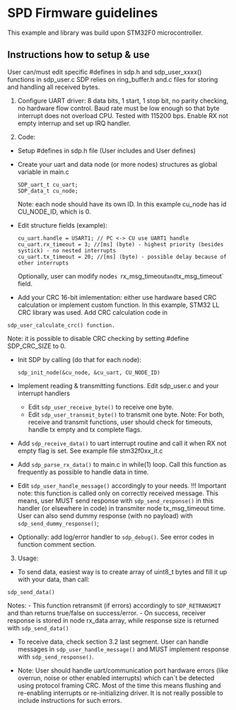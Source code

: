 # SPD Firmware guidelines
This example and library was build upon STM32F0 microcontroller.

## Instructions how to setup & use
User can/must edit specific #defines in sdp.h and sdp_user_xxxx() functions in sdp_user.c
SDP relies on ring_buffer.h and.c files for storing and handling all received bytes.

1. Configure UART driver: 8 data bits, 1 start, 1 stop bit, no parity checking, no hardware flow control. Baud rate must
    be low enough so that byte interrupt does not overload CPU. Tested with 115200 bps.
    Enable RX not empty interrup and set up IRQ handler.

2. Code:
  - Setup #defines in sdp.h file (User includes and User defines)      
  - Create your uart and data node (or more nodes) structures as global variable in main.c
    ```
    SDP_uart_t cu_uart;
    SDP_data_t cu_node;
    ```      
    Note: each node should have its own ID. In this example cu_node has id CU_NODE_ID, which is 0.
      
  - Edit structure fields (example):
    ```
    cu_uart.handle = USART1; // PC <-> CU use UART1 handle
    cu_uart.rx_timeout = 3; //[ms] (byte) - highest priority (besides systick) - no nested interrupts
    cu_uart.tx_timeout = 20; //[ms] (byte) - possible delay because of other interrupts
    ```
    Optionally, user can modify node`s `rx_msg_timeout` and `tx_msg_timeout` field.
   
  - Add your CRC 16-bit imlementation: either use hardware based CRC calculation or implement custom function. 
  In this example, STM32 LL CRC library was used. Add CRC calculation code in 
  ```
  sdp_user_calculate_crc() function.
  ```
  Note: it is possible to disable CRC checking by setting #define SDP_CRC_SIZE to 0.
      
  - Init SDP by calling (do that for each node):
    ```
    sdp_init_node(&cu_node, &cu_uart, CU_NODE_ID)
    ```
      
  - Implement reading & transmitting functions. Edit sdp_user.c and your interrupt handlers
    - Edit `sdp_user_receive_byte()` to receive one byte.
    - Edit `sdp_user_transmit_byte()` to transmit one byte. 
      Note: For both, receive and transmit functions, user should check for timeouts, handle tx empty and tx complete flags.

  - Add `sdp_receive_data()` to uart interrupt routine and call it when RX not empty flag is set. See example file stm32f0xx_it.c
  - Add `sdp_parse_rx_data()` to main.c in while(1) loop. Call this function as frequently as possible to handle data in time.
    
  - Edit `sdp_user_handle_message()` accordingly to your needs.
    !!! Important note: this function is called only on correctly received message. This means, 
    user MUST send response with `sdp_send_response()` in this handler (or elsewhere in code) in transmiter node tx_msg_timeout time.
    User can also send dummy response (with no payload) with `sdp_send_dummy_response()`;
    
  - Optionally: add log/error handler to `sdp_debug()`. See error codes in function comment section.
    
3. Usage:
  - To send data, easiest way is to create array of uint8_t bytes and fill it up with your data, than call:
  ```
  sdp_send_data()
  ```
  Notes:
    - This function retransmit (if errors) accordingly to `SDP_RETRANSMIT` and than returns true/false on success/error.
    - On success, receiver response is stored in node rx_data array, while response size is returned with `sdp_send_data()`
  
  - To receive data, check section 3.2 last segment. User can handle messages in `sdp_user_handle_message()` and MUST 
  implement response with `sdp_send_response()`. 

   - Note: User should handle uart/communication port hardware errors (like overrun, noise or other enabled interrupts) which
    can`t be detected using protocol framing CRC. Most of the time this means flushing and re-enabling interrupts or
    re-initializing driver. It is not really possible to include instructions for such errors. 
